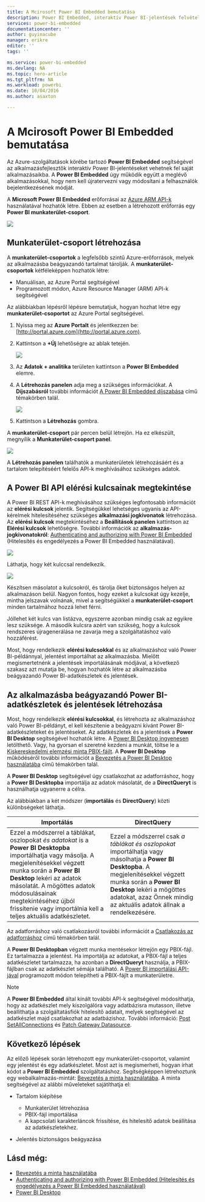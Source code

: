 ```yaml
---
title: A Mcirosoft Power BI Embedded bemutatása
description: Power BI Embedded, interaktív Power BI-jelentések felvétele üzletiintelligencia-alkalmazásokba
services: power-bi-embedded
documentationcenter: ''
author: guyinacube
manager: erikre
editor: ''
tags: ''

ms.service: power-bi-embedded
ms.devlang: NA
ms.topic: hero-article
ms.tgt_pltfrm: NA
ms.workload: powerbi
ms.date: 10/04/2016
ms.author: asaxton

---
```

# A Mcirosoft Power BI Embedded bemutatása
Az Azure-szolgáltatások körébe tartozó **Power BI Embedded** segítségével az alkalmazásfejlesztők interaktív Power BI-jelentéseket vehetnek fel saját alkalmazásaikba. A **Power BI Embedded** úgy működik együtt a meglévő alkalmazásokkal, hogy nem kell újratervezni vagy módosítani a felhasználók bejelentkezésének módját.

A **Microsoft Power BI Embedded** erőforrásai az [Azure ARM API-k](https://msdn.microsoft.com/library/mt712306.aspx) használatával hozhatók létre. Ebben az esetben a létrehozott erőforrás egy **Power BI munkaterület-csoport**.

![](media\\power-bi-embedded-get-started\\introduction.png)

## Munkaterület-csoport létrehozása
A **munkaterület-csoportok** a legfelsőbb szintű Azure-erőforrások, melyek az alkalmazásba beágyazandó tartalmat tárolják. A **munkaterület-csoportok** kétféleképpen hozhatók létre:

* Manuálisan, az Azure Portal segítségével
* Programozott módon, Azure Resource Manager (ARM) API-k segítségével

Az alábbiakban lépésről lépésre bemutatjuk, hogyan hozhat létre egy **munkaterület-csoportot** az Azure Portal segítségével.

1. Nyissa meg az **Azure Portalt** és jelentkezzen be: [http://portal.azure.com](http://portal.azure.com).
2. Kattintson a **+Új** lehetőségre az ablak tetején.
   
   ![](media\\power-bi-embedded-get-started\\create-workspace-1.png)
3. Az **Adatok + analitika** területen kattintson a **Power BI Embedded** elemre.
4. A **Létrehozás panelen** adja meg a szükséges információkat. A **Díjszabásról** további információt [A Power BI Embedded díjszabása](http://go.microsoft.com/fwlink/?LinkID=760527) című témakörben talál.
   
   ![](media\\power-bi-embedded-get-started\\create-workspace-2.png)
5. Kattintson a **Létrehozás** gombra.

A **munkaterület-csoport** pár percen belül létrejön. Ha ez elkészült, megnyílik a **Munkaterület-csoport panel**.

   ![](media\\power-bi-embedded-get-started\\create-workspace-3.png)

A **Létrehozás panelen** találhatók a munkaterületek létrehozásáért és a tartalom telepítéséért felelős API-k meghívásához szükséges adatok.

<a name="view-access-keys"/>

## A Power BI API elérési kulcsainak megtekintése
A Power BI REST API-k meghívásához szükséges legfontosabb információt az **elérési kulcsok** jelentik. Segítségükkel lehetséges ugyanis az API-kérelmek hitelesítéséhez szükséges **alkalmazási jogkivonatok** létrehozása. Az **elérési kulcsok** megtekintéséhez a **Beállítások panelen** kattintson az **Elérési kulcsok** lehetőségre. További információk az **alkalmazás-jogkivonatokról**: [Authenticating and authorizing with Power BI Embedded](power-bi-embedded-app-token-flow.md) (Hitelesítés és engedélyezés a Power BI Embedded használatával).

   ![](media\\power-bi-embedded-get-started\\access-keys.png)

Láthatja, hogy két kulccsal rendelkezik.

   ![](media\\power-bi-embedded-get-started\\access-keys-2.png)

Készítsen másolatot a kulcsokról, és tárolja őket biztonságos helyen az alkalmazáson belül. Nagyon fontos, hogy ezeket a kulcsokat úgy kezelje, mintha jelszavak volnának, mivel a segítségükkel a **munkaterület-csoport** minden tartalmához hozzá lehet férni.

Jóllehet két kulcs van listázva, egyszerre azonban mindig csak az egyikre lesz szüksége. A második kulcsra azért van szükség, hogy a kulcsok rendszeres újragenerálása ne zavarja meg a szolgáltatáshoz való hozzáférést.

Most, hogy rendelkezik **elérési kulcsokkal** és az alkalmazáshoz való Power BI-példánnyal, jelentést importálhat az alkalmazásba. Mielőtt megismertetnénk a jelentések importálásának módjával, a következő szakasz azt mutatja be, hogyan hozhatók létre az alkalmazásba beágyazandó Power BI-adatkészletek és jelentések.

## Az alkalmazásba beágyazandó Power BI-adatkészletek és jelentések létrehozása
Most, hogy rendelkezik **elérési kulcsokkal**, és létrehozta az alkalmazáshoz való Power BI-példányt, el kell készítenie a beágyazni kívánt Power BI-adatkészleteket és jelentéseket. Az adatkészletek és a jelentések a **Power BI Desktop** segítségével hozhatók létre. A [Power BI Desktop ingyenesen](https://powerbi.microsoft.com/documentation/powerbi-desktop-get-the-desktop/) letölthető. Vagy, ha gyorsan el szeretné kezdeni a munkát, töltse le a [Kiskereskedelmi elemzési minta PBIX-fájlt](http://go.microsoft.com/fwlink/?LinkID=780547). A **Power BI Desktop** működéséről további információt a [Bevezetés a Power BI Desktop használatába](https://powerbi.microsoft.com/en-us/guided-learning/powerbi-learning-0-2-get-started-power-bi-desktop) című témakörben talál.

A **Power BI Desktop** segítségével úgy csatlakozhat az adatforráshoz, hogy a **Power BI Desktopba** importálja az adatok másolatát, de a **DirectQueryt** is használhatja ugyanerre a célra.

Az alábbiakban a két módszer (**importálás** és **DirectQuery**) közti különbségeket láthatja.

| Importálás | DirectQuery |
| --- | --- |
| Ezzel a módszerrel a táblákat, oszlopokat *és adatokat* is a **Power BI Desktopba** importálhatja vagy másolja. A megjelenítésekkel végzett munka során a **Power BI Desktop** lekéri az adatok másolatát. A mögöttes adatok módosulásainak megtekintéséhez újból frissítenie vagy importálnia kell a teljes aktuális adatkészletet. |Ezzel a módszerrel csak *a táblákat és oszlopokat* importálhatja vagy másolhatja a **Power BI Desktopba**. A megjelenítésekkel végzett munka során a **Power BI Desktop** lekéri a mögöttes adatokat, azaz Önnek mindig az aktuális adatok állnak a rendelkezésére. |

Az adatforráshoz való csatlakozásról további információt a [Csatlakozás az adatforráshoz](power-bi-embedded-connect-datasource.md) című témakörben talál.

A **Power BI Desktopban** végzett munka mentésekor létrejön egy PBIX-fájl. Ez tartalmazza a jelentést. Ha importálja az adatokat, a PBIX-fájl a teljes adatkészletet tartalmazza, ha azonban a **DirectQueryt** használja, a PBIX-fájlban csak az adatkészlet sémája található. A [Power BI importálási API-jával](https://msdn.microsoft.com/library/mt711504.aspx) programozott módon telepítheti a PBIX-fájlt a munkaterületre.

> [!NOTE]
> A **Power BI Embedded** által kínált további API-k segítségével módosíthatja, hogy az adatkészlet mely kiszolgálóra vagy adatbázisra mutasson, illetve beállíthatja a szolgáltatásfiók hitelesítő adatait, melyek segítségével az adatkészlet majd csatlakozhat az adatbázishoz. További információ: [Post SetAllConnections](https://msdn.microsoft.com/library/mt711505.aspx) és [Patch Gateway Datasource](https://msdn.microsoft.com/library/mt711498.aspx).
> 
> 

## Következő lépések
Az előző lépések során létrehozott egy munkaterület-csoportot, valamint egy jelentést és egy adatkészletet. Most azt is megismerheti, hogyan írhat kódot a **Power BI Embedded** szolgáltatáshoz. Segítségképpen létrehoztunk egy webalkalmazás-mintát: [Bevezetés a minta használatába](power-bi-embedded-get-started-sample.md). A minta segítségével az alábbi műveleteket sajátíthatja el:

* Tartalom kiépítése
  
  * Munkaterület létrehozása
  * PBIX-fájl importálása
  * A kapcsolati karakterláncok frissítése, és hitelesítő adatok beállítása az adatkészletekhez.
* Jelentés biztonságos beágyazása

## Lásd még:
* [Bevezetés a minta használatába](power-bi-embedded-get-started-sample.md)
* [Authenticating and authorizing with Power BI Embedded (Hitelesítés és engedélyezés a Power BI Embedded használatával)](power-bi-embedded-app-token-flow.md)
* [Power BI Desktop](https://powerbi.microsoft.com/documentation/powerbi-desktop-get-the-desktop/)

<!--HONumber=Oct16_HO3-->


